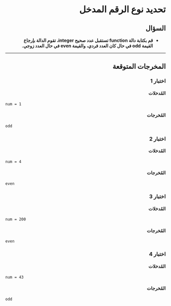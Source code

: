 # <div dir="rtl">تحديد نوع الرقم المدخل</div>

## <div dir="rtl">السؤال</div>

<ul dir="rtl">
<li>
<b>
قم بكتابة دالة function تستقبل عدد صحيح integer، تقوم الدالة بإرجاع القيمة odd في حال كان العدد فردي، والقيمة even في حال العدد زوجي.
</b>
</li>
</ul>

---

## <div dir="rtl">المخرجات المتوقعة</div>

### <div dir="rtl">اختبار 1</div>

#### <div dir="rtl">المُدخلات</div>

```text
num = 1
```

#### <div dir="rtl">المُخرجات</div>

```text
odd
```

### <div dir="rtl">اختبار 2</div>

#### <div dir="rtl">المُدخلات</div>

```text
num = 4
```

#### <div dir="rtl">المُخرجات</div>

```text
even
```

### <div dir="rtl">اختبار 3</div>

#### <div dir="rtl">المُدخلات</div>

```text
num = 200
```

#### <div dir="rtl">المُخرجات</div>

```text
even
```

### <div dir="rtl">اختبار 4</div>

#### <div dir="rtl">المُدخلات</div>

```text
num = 43
```

#### <div dir="rtl">المُخرجات</div>

```text
odd
```